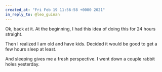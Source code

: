 ```yaml
---
created_at: "Fri Feb 19 11:56:58 +0000 2021"
in_reply_to: @leo_guinan
---
```


Ok, back at it. At the beginning, I had this idea of doing this for 24 hours straight.

Then I realized I am old and have kids. Decided it would be good to get a few hours sleep at least.

And sleeping gives me a fresh perspective. I went down a couple rabbit holes yesterday.